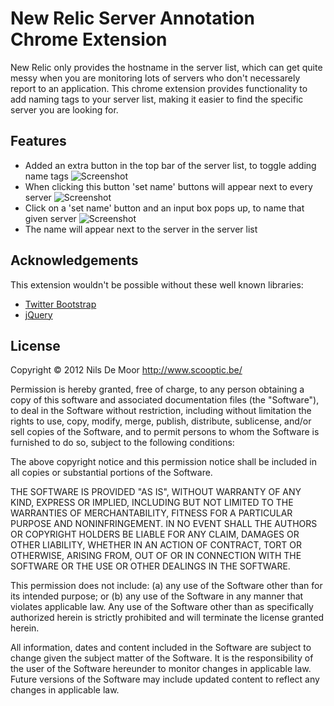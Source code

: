# New Relic Server Annotation Chrome Extension

New Relic only provides the hostname in the server list, which can get quite messy when you are monitoring lots of servers who don't necessarely report to an application.
This chrome extension provides functionality to add naming tags to your server list, making it easier to find the specific server you are looking for.

## Features

- Added an extra button in the top bar of the server list, to toggle adding name tags
![Screenshot](https://raw.github.com/ndemoor/chrome-newrelic/master/doc/add_name_tags.png)
- When clicking this button 'set name' buttons will appear next to every server
![Screenshot](https://raw.github.com/ndemoor/chrome-newrelic/master/doc/set_name.png)
- Click on a 'set name' button and an input box pops up, to name that given server
![Screenshot](https://raw.github.com/ndemoor/chrome-newrelic/master/doc/save.png)
- The name will appear next to the server in the server list

## Acknowledgements

This extension wouldn't be possible without these well known libraries:

- [Twitter Bootstrap](http://twitter.github.com/bootstrap/)
- [jQuery](http://jquery.com)

## License

Copyright © 2012 Nils De Moor 
http://www.scooptic.be/

Permission is hereby granted, free of charge, to any person obtaining a copy of this software and associated documentation files (the "Software"), to deal in the Software without restriction, including without limitation the rights to use, copy, modify, merge, publish, distribute, sublicense, and/or sell copies of the Software, and to permit persons to whom the Software is furnished to do so, subject to the following conditions:

The above copyright notice and this permission notice shall be included in all copies or substantial portions of the Software.

THE SOFTWARE IS PROVIDED "AS IS", WITHOUT WARRANTY OF ANY KIND, EXPRESS OR IMPLIED, INCLUDING BUT NOT LIMITED TO THE WARRANTIES OF MERCHANTABILITY, FITNESS FOR A PARTICULAR PURPOSE AND NONINFRINGEMENT. IN NO EVENT SHALL THE AUTHORS OR COPYRIGHT HOLDERS BE LIABLE FOR ANY CLAIM, DAMAGES OR OTHER LIABILITY, WHETHER IN AN ACTION OF CONTRACT, TORT OR OTHERWISE, ARISING FROM, OUT OF OR IN CONNECTION WITH THE SOFTWARE OR THE USE OR OTHER DEALINGS IN THE SOFTWARE.

This permission does not include: (a) any use of the Software other than for its intended purpose; or (b) any use of the Software in any manner that violates applicable law.  Any use of the Software other than as specifically authorized herein is strictly prohibited and will terminate the license granted herein.

All information, dates and content included in the Software are subject to change given the subject matter of the Software.  It is the responsibility of the user of the Software hereunder to monitor changes in applicable law.  Future versions of the Software may include updated content to reflect any changes in applicable law.